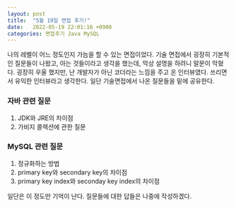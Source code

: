 ```yaml
---
layout: post
title:  "5월 19일 면접 후기!"
date:   2022-05-19 22:01:16 +0900
categories: 면접후기 Java MySQL
---
```

나의 레벨이 어느 정도인지 가늠을 할 수 있는 면접이었다. 기술 면접에서 굉장히 기본적인 질문들이 나왔고, 아는 것들이라고 생각을 했는데, 막상 설명을 하려니 말문이 막혔다.
굉장히 우울 했지만, 난 개발자가 아닌 코더라는 느낌을 주고 온 인터뷰였다. 쓰리면서 유익한 인터뷰라고 생각한다. 일단 기술면접에서 나온 질문들을 밑에 공유한다.

### 자바 관련 질문
1. JDK와 JRE의 차이점
2. 가비지 콜렉션에 관한 질문

### MySQL 관련 질문
1. 정규화하는 방법
2. primary key와 secondary key의 차이점
3. primary key index와 seconday key index의 차이점

일단은 이 정도만 기억이 난다.
질문들에 대한 답들은 나중에 작성하겠다.